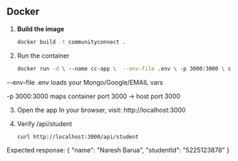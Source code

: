 ## Docker

1. **Build the image**  
   ```bash
   docker build -t communityconnect .

2. Run the container
   ```bash
   docker run -d \ --name cc-app \  --env-file .env \ -p 3000:3000 \ communityconnect

--env-file .env loads your Mongo/Google/EMAIL vars

-p 3000:3000 maps container port 3000 → host port 3000

3. Open the app
In your browser, visit:
http://localhost:3000

4. Verify /api/student
      ```bash
   curl http://localhost:3000/api/student

Expected response: 
{
  "name": "Naresh Barua",
  "studentId": "5225123878"
}
